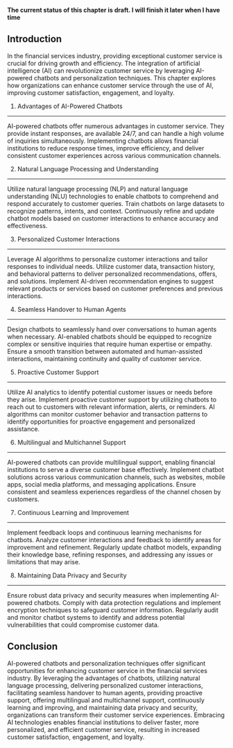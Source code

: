 **The current status of this chapter is draft. I will finish it later when I have time**

Introduction
------------

In the financial services industry, providing exceptional customer service is crucial for driving growth and efficiency. The integration of artificial intelligence (AI) can revolutionize customer service by leveraging AI-powered chatbots and personalization techniques. This chapter explores how organizations can enhance customer service through the use of AI, improving customer satisfaction, engagement, and loyalty.

1. Advantages of AI-Powered Chatbots
------------------------------------

AI-powered chatbots offer numerous advantages in customer service. They provide instant responses, are available 24/7, and can handle a high volume of inquiries simultaneously. Implementing chatbots allows financial institutions to reduce response times, improve efficiency, and deliver consistent customer experiences across various communication channels.

2. Natural Language Processing and Understanding
------------------------------------------------

Utilize natural language processing (NLP) and natural language understanding (NLU) technologies to enable chatbots to comprehend and respond accurately to customer queries. Train chatbots on large datasets to recognize patterns, intents, and context. Continuously refine and update chatbot models based on customer interactions to enhance accuracy and effectiveness.

3. Personalized Customer Interactions
-------------------------------------

Leverage AI algorithms to personalize customer interactions and tailor responses to individual needs. Utilize customer data, transaction history, and behavioral patterns to deliver personalized recommendations, offers, and solutions. Implement AI-driven recommendation engines to suggest relevant products or services based on customer preferences and previous interactions.

4. Seamless Handover to Human Agents
------------------------------------

Design chatbots to seamlessly hand over conversations to human agents when necessary. AI-enabled chatbots should be equipped to recognize complex or sensitive inquiries that require human expertise or empathy. Ensure a smooth transition between automated and human-assisted interactions, maintaining continuity and quality of customer service.

5. Proactive Customer Support
-----------------------------

Utilize AI analytics to identify potential customer issues or needs before they arise. Implement proactive customer support by utilizing chatbots to reach out to customers with relevant information, alerts, or reminders. AI algorithms can monitor customer behavior and transaction patterns to identify opportunities for proactive engagement and personalized assistance.

6. Multilingual and Multichannel Support
----------------------------------------

AI-powered chatbots can provide multilingual support, enabling financial institutions to serve a diverse customer base effectively. Implement chatbot solutions across various communication channels, such as websites, mobile apps, social media platforms, and messaging applications. Ensure consistent and seamless experiences regardless of the channel chosen by customers.

7. Continuous Learning and Improvement
--------------------------------------

Implement feedback loops and continuous learning mechanisms for chatbots. Analyze customer interactions and feedback to identify areas for improvement and refinement. Regularly update chatbot models, expanding their knowledge base, refining responses, and addressing any issues or limitations that may arise.

8. Maintaining Data Privacy and Security
----------------------------------------

Ensure robust data privacy and security measures when implementing AI-powered chatbots. Comply with data protection regulations and implement encryption techniques to safeguard customer information. Regularly audit and monitor chatbot systems to identify and address potential vulnerabilities that could compromise customer data.

Conclusion
----------

AI-powered chatbots and personalization techniques offer significant opportunities for enhancing customer service in the financial services industry. By leveraging the advantages of chatbots, utilizing natural language processing, delivering personalized customer interactions, facilitating seamless handover to human agents, providing proactive support, offering multilingual and multichannel support, continuously learning and improving, and maintaining data privacy and security, organizations can transform their customer service experiences. Embracing AI technologies enables financial institutions to deliver faster, more personalized, and efficient customer service, resulting in increased customer satisfaction, engagement, and loyalty.
